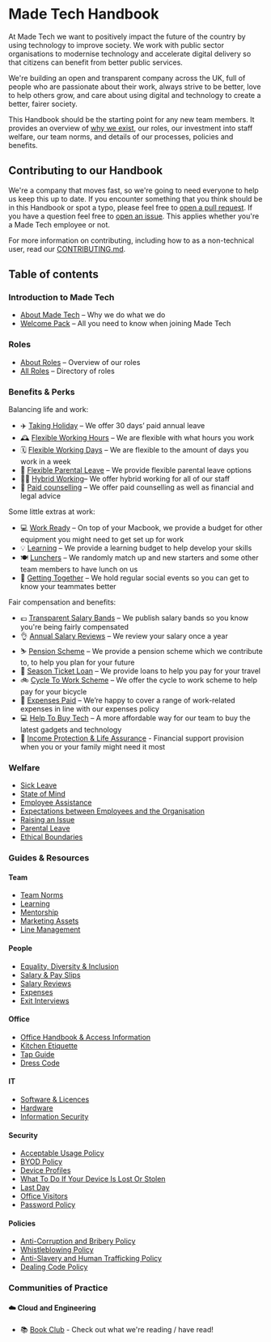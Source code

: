 # Made Tech Handbook

At Made Tech we want to positively impact the future of the country by using technology to improve society. We work with public sector organisations to modernise technology and accelerate digital delivery so that citizens can benefit from better public services.

We're building an open and transparent company across the UK, full of people who are passionate about their work, always strive to be better, love to help others grow, and care about using digital and technology to create a better, fairer society.

This Handbook should be the starting point for any new team members. It provides an overview of [why we exist](company/about.md), our roles, our investment into staff welfare, our team norms, and details of our processes, policies and benefits.

## Contributing to our Handbook

We're a company that moves fast, so we're going to need everyone to help us keep this up to date. If you encounter something that you think should be in this Handbook or spot a typo, please feel free to [open a pull request](https://github.com/madetech/handbook/pulls). If you have a question feel free to [open an issue](https://github.com/madetech/handbook/issues). This applies whether you're a Made Tech employee or not.

For more information on contributing, including how to as a non-technical user, read our [CONTRIBUTING.md](guides/contributing_to_the_handbook.md).

## Table of contents

### Introduction to Made Tech

* [About Made Tech](company/about.md) – Why we do what we do
* [Welcome Pack](company/welcome_pack.md) – All you need to know when joining Made Tech

### Roles

* [About Roles](roles/README.md) – Overview of our roles
* [All Roles](roles/) – Directory of roles

### Benefits & Perks

Balancing life and work:

* ✈️ [Taking Holiday](benefits/taking_holiday.md) – We offer 30 days’ paid annual leave
* 🕰️ [Flexible Working Hours](benefits/working_hours.md) – We are flexible with what hours you work
* 🗓️ [Flexible Working Days](benefits/flexible_working.md) – We are flexible to the amount of days you work in a week
* 👶 [Flexible Parental Leave](guides/welfare/parental_leave.md) – We provide flexible parental leave options
* 👩‍💻 [Hybrid Working](benefits/hybrid_working.md)– We offer hybrid working for all of our staff
* 🤗 [Paid counselling](guides/welfare/paid_counselling.md) – We offer paid counselling as well as financial and legal advice

Some little extras at work:

* 💻 [Work Ready](benefits/work_ready.md) – On top of your Macbook, we provide a budget for other equipment you might need to get set up for work
* 💡 [Learning](guides/learning/README.md) – We provide a learning budget to help develop your skills
* 🍽️ [Lunchers](benefits/lunchers.md) – We randomly match up and new starters and some other team members to have lunch on us
* 🏓 [Getting Together](benefits/getting_together.md) –  We hold regular social events so you can get to know your teammates better

Fair compensation and benefits:

* 💷 [Transparent Salary Bands](roles/README.md) – We publish salary bands so you know you're being fairly compensated
* 👌 [Annual Salary Reviews](guides/compensation/salary_reviews.md) – We review your salary once a year
* ⛷️ [Pension Scheme](benefits/pension_scheme.md) – We provide a pension scheme which we contribute to, to help you plan for your future
* 🚄 [Season Ticket Loan](benefits/season_ticket_loan.md) – We provide loans to help you pay for your travel
* 🚲 [Cycle To Work Scheme](benefits/cycle_to_work_scheme.md) – We offer the cycle to work scheme to help pay for your bicycle
* 🚕 [Expenses Paid](guides/compensation/expenses.md) – We’re happy to cover a range of work-related expenses in line with our expenses policy
* 💻 [Help To Buy Tech](benefits/help_to_buy_tech.md) – A more affordable way for our team to buy the latest gadgets and technology
* 🏦 [Income Protection & Life Assurance](benefits/income_protection_and_life_insurance.md) - Financial support provision when you or your family might need it most

### Welfare

* [Sick Leave](guides/welfare/sick_leave.md)
* [State of Mind](guides/welfare/state_of_mind.md)
* [Employee Assistance](guides/welfare/paid_counselling.md#employee-assistance)
* [Expectations between Employees and the Organisation](guides/welfare/expectations.md)
* [Raising an Issue](guides/welfare/raising_an_issue.md)
* [Parental Leave](guides/welfare/parental_leave.md)
* [Ethical Boundaries](guides/welfare/ethical_boundaries.md)

### Guides & Resources

#### Team

* [Team Norms](team-norms)
* [Learning](guides/learning)
* [Mentorship](guides/mentorship)
* [Marketing Assets](https://github.com/madetech/marketing-assets)
* [Line Management](guides/line-management)

#### People

* [Equality, Diversity & Inclusion](guides/equality-diversity-and-inclusion/README.md)
* [Salary & Pay Slips](guides/compensation/salary_pay_slips.md)
* [Salary Reviews](guides/compensation/salary_reviews.md)
* [Expenses](guides/compensation/expenses.md)
* [Exit Interviews](guides/exit_interviews.md)

#### Office

* [Office Handbook & Access Information](guides/office/officehandbook.md)
* [Kitchen Etiquette](guides/office/kitchen.md)
* [Tap Guide](guides/office/taps.md)
* [Dress Code](guides/office/dress_code.md)

#### IT

* [Software & Licences](guides/it/software_licenses.md)
* [Hardware](https://github.com/madetech/handbook/blob/main/guides/it/Hardware.md)
* [Information Security](guides/it/laptop_security.md)

#### Security

* [Acceptable Usage Policy](guides/security/acceptable_use_policy.md)
* [BYOD Policy](guides/security/bring_your_own_device.md)
* [Device Profiles](guides/security/device_profiles.md)
* [What To Do If Your Device Is Lost Or Stolen](guides/security/lost_or_stolen.md)
* [Last Day](guides/security/last_day.md)
* [Office Visitors](guides/security/office_visitors.md)
* [Password Policy](guides/security/password_policy.md)

#### Policies

* [Anti-Corruption and Bribery Policy](guides/policy/anti_corruption_and_bribery_policy.md)
* [Whistleblowing Policy](guides/policy/whistleblowing_policy.md)
* [Anti-Slavery and Human Trafficking Policy](guides/policy/anti_slavery_and_human_trafficking_policy.md)
* [Dealing Code Policy](guides/policy/dealing_code_policy.md)
### Communities of Practice

#### ☁️ Cloud and Engineering

* 📚 [Book Club](communities-of-practice/cloud-and-engineering/book-club/welcome.md) - Check out what we're reading / have read!
